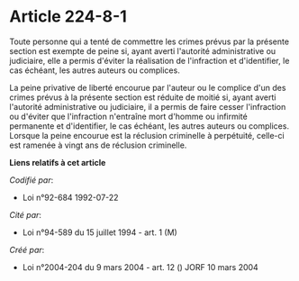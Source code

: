 # Article 224-8-1

Toute personne qui a tenté de commettre les crimes prévus par la présente section est exempte de peine si, ayant averti
l'autorité administrative ou judiciaire, elle a permis d'éviter la réalisation de l'infraction et d'identifier, le cas
échéant, les autres auteurs ou complices.

La peine privative de liberté encourue par l'auteur ou le complice d'un des crimes prévus à la présente section est réduite
de moitié si, ayant averti l'autorité administrative ou judiciaire, il a permis de faire cesser l'infraction ou d'éviter que
l'infraction n'entraîne mort d'homme ou infirmité permanente et d'identifier, le cas échéant, les autres auteurs ou
complices. Lorsque la peine encourue est la réclusion criminelle à perpétuité, celle-ci est ramenée à vingt ans de réclusion
criminelle.

**Liens relatifs à cet article**

_Codifié par_:

  - Loi n°92-684 1992-07-22

_Cité par_:

  - Loi n°94-589 du 15 juillet 1994 - art. 1 (M)

_Créé par_:

  - Loi n°2004-204 du 9 mars 2004 - art. 12 () JORF 10 mars 2004

